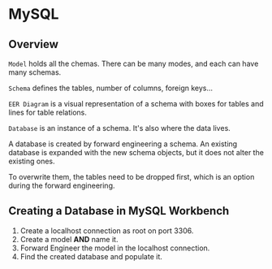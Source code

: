# MySQL

## Overview

`Model` holds all the chemas. There can be many modes, and each can have many schemas.

`Schema` defines the tables, number of columns, foreign keys...  

`EER Diagram` is a visual representation of a schema with boxes for tables and lines for table relations.  

`Database` is an instance of a schema. It's also where the data lives.  

A database is created by forward engineering a schema. An existing database is expanded with the new schema objects, but it does not alter the existing ones.  

To overwrite them, the tables need to be dropped first, which is an option during the forward engineering.

## Creating a Database in MySQL Workbench

1. Create a localhost connection as root on port 3306.
2. Create a model **AND** name it.  
3. Forward Engineer the model in the localhost connection.  
4. Find the created database and populate it.
